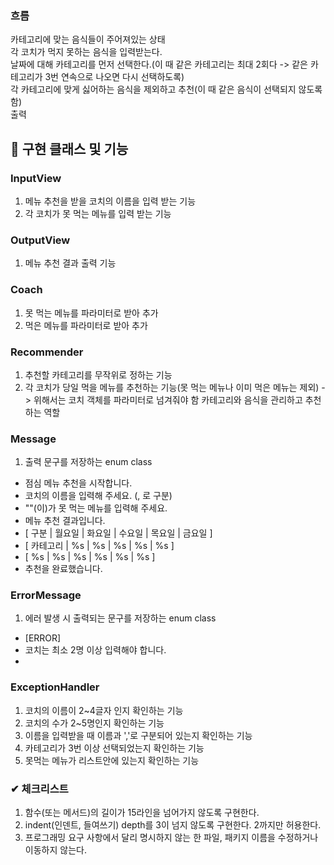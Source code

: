 ### 흐름
카테고리에 맞는 음식들이 주어져있는 상태  
각 코치가 먹지 못하는 음식을 입력받는다.  
날짜에 대해 카테고리를 먼저 선택한다.(이 때 같은 카테고리는 최대 2회다 -> 같은 카테고리가 3번 연속으로 나오면 다시 선택하도록)  
각 카테고리에 맞게 싫어하는 음식을 제외하고 추천(이 때 같은 음식이 선택되지 않도록 함)  
출력

## 📢 구현 클래스 및 기능
### InputView
1. 메뉴 추천을 받을 코치의 이름을 입력 받는 기능
2. 각 코치가 못 먹는 메뉴를 입력 받는 기능

### OutputView
1. 메뉴 추천 결과 출력 기능

### Coach
1. 못 먹는 메뉴를 파라미터로 받아 추가
2. 먹은 메뉴를 파라미터로 받아 추가

### Recommender
1. 추천할 카테고리를 무작위로 정하는 기능
2. 각 코치가 당일 먹을 메뉴를 추천하는 기능(못 먹는 메뉴나 이미 먹은 메뉴는 제외) -> 위해서는 코치 객체를 파라미터로 넘겨줘야 함
카테고리와 음식을 관리하고 추천하는 역할

### Message
1. 출력 문구를 저장하는 enum class
- 점심 메뉴 추천을 시작합니다.
- 코치의 이름을 입력해 주세요. (, 로 구분)
- ""(이)가 못 먹는 메뉴를 입력해 주세요.
- 메뉴 추천 결과입니다.
- [ 구분 | 월요일 | 화요일 | 수요일 | 목요일 | 금요일 ]
- [ 카테고리 | %s | %s | %s | %s | %s ]
- [ %s | %s | %s | %s | %s | %s ]
- 추천을 완료했습니다.

### ErrorMessage
1. 에러 발생 시 출력되는 문구를 저장하는 enum class
- [ERROR]
- 코치는 최소 2명 이상 입력해야 합니다.
- 

### ExceptionHandler
1. 코치의 이름이 2~4글자 인지 확인하는 기능
2. 코치의 수가 2~5명인지 확인하는 기능
3. 이름을 입력받을 때 이름과 ','로 구분되어 있는지 확인하는 기능
4. 카테고리가 3번 이상 선택되었는지 확인하는 기능
5. 못먹는 메뉴가 리스트안에 있는지 확인하는 기능

### ✔ 체크리스트
1. 함수(또는 메서드)의 길이가 15라인을 넘어가지 않도록 구현한다.
2. indent(인덴트, 들여쓰기) depth를 3이 넘지 않도록 구현한다. 2까지만 허용한다.
3. 프로그래밍 요구 사항에서 달리 명시하지 않는 한 파일, 패키지 이름을 수정하거나 이동하지 않는다.
